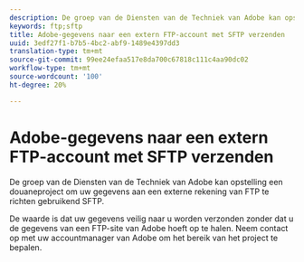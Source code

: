 ```yaml
---
description: De groep van de Diensten van de Techniek van Adobe kan opstelling een douaneproject om uw gegevens aan een externe rekening van FTP te richten gebruikend SFTP.
keywords: ftp;sftp
title: Adobe-gegevens naar een extern FTP-account met SFTP verzenden
uuid: 3edf27f1-b7b5-4bc2-abf9-1489e4397dd3
translation-type: tm+mt
source-git-commit: 99ee24efaa517e8da700c67818c111c4aa90dc02
workflow-type: tm+mt
source-wordcount: '100'
ht-degree: 20%

---
```



# Adobe-gegevens naar een extern FTP-account met SFTP verzenden

De groep van de Diensten van de Techniek van Adobe kan opstelling een douaneproject om uw gegevens aan een externe rekening van FTP te richten gebruikend SFTP.

De waarde is dat uw gegevens veilig naar u worden verzonden zonder dat u de gegevens van een FTP-site van Adobe hoeft op te halen. Neem contact op met uw accountmanager van Adobe om het bereik van het project te bepalen.
